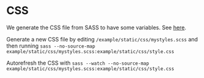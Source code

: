 # CSS

We generate the CSS file from SASS to have some variables. See [here](https://bulma.io/documentation/customize/with-sass-cli/).

Generate a new CSS file by editing `/example/static/css/mystyles.scss` and then running `sass --no-source-map example/static/css/mystyles.scss:example/static/css/style.css`

Autorefresh the CSS with `sass --watch --no-source-map example/static/css/mystyles.scss:example/static/css/style.css`